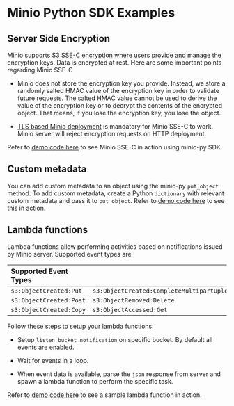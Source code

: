 # Minio Python SDK Examples

## Server Side Encryption

Minio supports [S3 SSE-C encryption](https://docs.aws.amazon.com/AmazonS3/latest/dev/ServerSideEncryptionCustomerKeys.html) where users provide and manage the encryption keys. Data is encrypted at rest. Here are some important points regarding Minio SSE-C

- Minio does not store the encryption key you provide. Instead, we store a randomly salted HMAC value of the encryption key in order to validate future requests. The salted HMAC value cannot be used to derive the value of the encryption key or to decrypt the contents of the encrypted object. That means, if you lose the encryption key, you lose the object.

- [TLS based Minio deployment](https://docs.minio.io/docs/how-to-secure-access-to-minio-server-with-tls) is mandatory for Minio SSE-C to work. Minio server will reject encryption requests on HTTP deployment.

Refer to [demo code here](./minio-encryption.py) to see Minio SSE-C in action using minio-py SDK.

## Custom metadata

You can add custom metadata to an object using the minio-py `put_object` method. To add custom metadata, create a Python `dictionary` with relevant custom metadata and pass it to `put_object`. Refer to [demo code here](./minio-metadata.py) to see this in action.

## Lambda functions

Lambda functions allow performing activities based on notifications issued by Minio server. Supported event types are

| Supported Event Types | | |
|:---------------------------|--------------------------------------------|-------------------------|
| `s3:ObjectCreated:Put`     | `s3:ObjectCreated:CompleteMultipartUpload` | `s3:ObjectAccessed:Head`|
| `s3:ObjectCreated:Post`    | `s3:ObjectRemoved:Delete`                  |
| `s3:ObjectCreated:Copy`    | `s3:ObjectAccessed:Get`                    |

Follow these steps to setup your lambda functions:

- Setup `listen_bucket_notification` on specific bucket. By default all events are enabled.

- Wait for events in a loop.

- When event data is available, parse the `json` response from server and spawn a lambda function to perform the specific task.

Refer to [demo code here](./minio-lambda.py) to see a sample lambda function in action.
